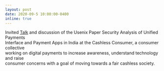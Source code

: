 ```yaml
---
layout: post
date: 2020-09-5 10:00:00-0400
inline: true
---
```


Invited <a href="https://hasgeek.com/cashlessconsumer/security-analysis-of-unified-payments-interface-and-payment-apps-in-india-paper-presentation/">Talk</a> and discussion of the Usenix Paper Security Analysis of Unified Payments <br>Interface and Payment Apps in India at the Cashless Consumer, a consumer collective<br> working on digital payments to increase awareness, understand technology and raise <br>consumer concerns with a goal of moving towards a fair cashless society. 
